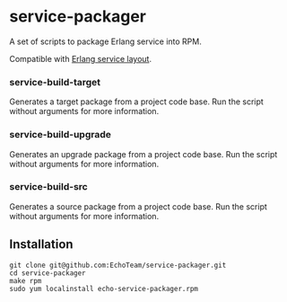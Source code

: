 service-packager
================

A set of scripts to package Erlang service into RPM.

Compatible with [Erlang service layout](https://github.com/EchoTeam/rebar-templates#creating-erlangotp-service-layout).

### service-build-target

Generates a target package from a project code base.
Run the script without arguments for more information.
        
### service-build-upgrade

Generates an upgrade package from a project code base.
Run the script without arguments for more information.

### service-build-src

Generates a source package from a project code base.
Run the script without arguments for more information.

## Installation

    git clone git@github.com:EchoTeam/service-packager.git
    cd service-packager
    make rpm
    sudo yum localinstall echo-service-packager.rpm
